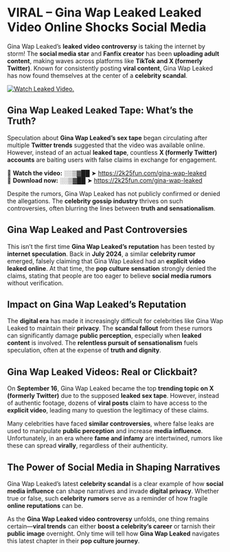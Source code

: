 # VIRAL – Gina Wap Leaked Leaked Video Online Shocks Social Media 

Gina Wap Leaked’s **leaked video controversy** is taking the internet by storm! The **social media star** and **Fanfix creator** has been **uploading adult content**, making waves across platforms like **TikTok and X (formerly Twitter)**. Known for consistently posting **viral content**, Gina Wap Leaked has now found themselves at the center of a **celebrity scandal**.  

[![Watch Leaked Video.](https://miro.medium.com/v2/resize:fit:828/format:webp/1*cilzJN44JGOrTw9NJCrNHA.gif "Watch Leaked Video")](https://2k25fun.com/gina-wap-leaked)

## **Gina Wap Leaked Leaked Tape: What’s the Truth?**  
Speculation about **Gina Wap Leaked’s sex tape** began circulating after multiple **Twitter trends** suggested that the video was available online. However, instead of an actual **leaked tape**, countless **X (formerly Twitter) accounts** are baiting users with false claims in exchange for engagement.  

🔹 **Watch the video:** ░░▒▓██ ➤ https://2k25fun.com/gina-wap-leaked  
🔹 **Download now:** ░░▒▓██ ➤ https://2k25fun.com/gina-wap-leaked  

Despite the rumors, Gina Wap Leaked has not publicly confirmed or denied the allegations. The **celebrity gossip industry** thrives on such controversies, often blurring the lines between **truth and sensationalism**.  

## **Gina Wap Leaked and Past Controversies**  
This isn’t the first time **Gina Wap Leaked’s reputation** has been tested by **internet speculation**. Back in **July 2024**, a similar **celebrity rumor** emerged, falsely claiming that Gina Wap Leaked had an **explicit video leaked online**. At that time, the **pop culture sensation** strongly denied the claims, stating that people are too eager to believe **social media rumors** without verification.  

## **Impact on Gina Wap Leaked’s Reputation**  
The **digital era** has made it increasingly difficult for celebrities like Gina Wap Leaked to maintain their **privacy**. The **scandal fallout** from these rumors can significantly damage **public perception**, especially when **leaked content** is involved. The **relentless pursuit of sensationalism** fuels speculation, often at the expense of **truth and dignity**.  

## **Gina Wap Leaked Videos: Real or Clickbait?**  
On **September 16**, Gina Wap Leaked became the top **trending topic on X (formerly Twitter)** due to the supposed **leaked sex tape**. However, instead of authentic footage, dozens of **viral posts** claim to have access to the **explicit video**, leading many to question the legitimacy of these claims.  

Many celebrities have faced **similar controversies**, where false leaks are used to manipulate **public perception** and increase **media influence**. Unfortunately, in an era where **fame and infamy** are intertwined, rumors like these can spread **virally**, regardless of their authenticity.  

## **The Power of Social Media in Shaping Narratives**  
Gina Wap Leaked’s latest **celebrity scandal** is a clear example of how **social media influence** can shape narratives and invade **digital privacy**. Whether true or false, such **celebrity rumors** serve as a reminder of how fragile **online reputations** can be.  

As the **Gina Wap Leaked video controversy** unfolds, one thing remains certain—**viral trends** can either **boost a celebrity’s career** or tarnish their **public image** overnight. Only time will tell how **Gina Wap Leaked** navigates this latest chapter in their **pop culture journey**. 